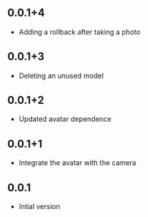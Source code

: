 ## 0.0.1+4

- Adding a rollback after taking a photo

## 0.0.1+3

- Deleting an unused model

## 0.0.1+2

- Updated avatar dependence

## 0.0.1+1

- Integrate the avatar with the camera

## 0.0.1

- Intial version
